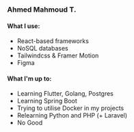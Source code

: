 ### Ahmed Mahmoud T.

#### What I use:
- React-based frameworks
- NoSQL databases
- Tailwindcss & Framer Motion
- Figma

#### What I'm up to:
- Learning Flutter, Golang, Postgres
- Learning Spring Boot
- Trying to utilise Docker in my projects
- Relearning Python and PHP (+ Laravel)
- No Good
<!--
**AhmedMahmoudT/AhmedMahmoudT** is a ✨ _special_ ✨ repository because its `README.md` (this file) appears on your GitHub profile.

Here are some ideas to get you started:

- 🔭 I’m currently working on ...
- 🌱 I’m currently learning ...
- 👯 I’m looking to collaborate on ...
- 🤔 I’m looking for help with ...
- 💬 Ask me about ...
- 📫 How to reach me: ...
- 😄 Pronouns: ...
- ⚡ Fun fact: ...
-->
